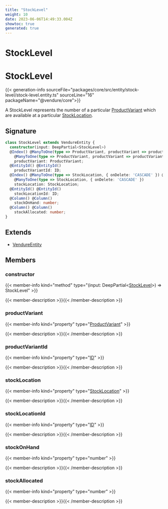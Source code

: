 ```yaml
---
title: "StockLevel"
weight: 10
date: 2023-06-06T14:49:33.004Z
showtoc: true
generated: true
---
```

<!-- This file was generated from the Vendure source. Do not modify. Instead, re-run the "docs:build" script -->

# StockLevel
<div class="symbol">


# StockLevel

{{< generation-info sourceFile="packages/core/src/entity/stock-level/stock-level.entity.ts" sourceLine="16" packageName="@vendure/core">}}

A StockLevel represents the number of a particular <a href='/typescript-api/entities/product-variant#productvariant'>ProductVariant</a> which are available
at a particular <a href='/typescript-api/entities/stock-location#stocklocation'>StockLocation</a>.

## Signature

```TypeScript
class StockLevel extends VendureEntity {
  constructor(input: DeepPartial<StockLevel>)
  @Index() @ManyToOne(type => ProductVariant, productVariant => productVariant.stockLevels, { onDelete: 'CASCADE' }) @Index()
    @ManyToOne(type => ProductVariant, productVariant => productVariant.stockLevels, { onDelete: 'CASCADE' })
    productVariant: ProductVariant;
  @EntityId() @EntityId()
    productVariantId: ID;
  @Index() @ManyToOne(type => StockLocation, { onDelete: 'CASCADE' }) @Index()
    @ManyToOne(type => StockLocation, { onDelete: 'CASCADE' })
    stockLocation: StockLocation;
  @EntityId() @EntityId()
    stockLocationId: ID;
  @Column() @Column()
    stockOnHand: number;
  @Column() @Column()
    stockAllocated: number;
}
```
## Extends

 * <a href='/typescript-api/entities/vendure-entity#vendureentity'>VendureEntity</a>


## Members

### constructor

{{< member-info kind="method" type="(input: DeepPartial&#60;<a href='/typescript-api/entities/stock-level#stocklevel'>StockLevel</a>&#62;) => StockLevel"  >}}

{{< member-description >}}{{< /member-description >}}

### productVariant

{{< member-info kind="property" type="<a href='/typescript-api/entities/product-variant#productvariant'>ProductVariant</a>"  >}}

{{< member-description >}}{{< /member-description >}}

### productVariantId

{{< member-info kind="property" type="<a href='/typescript-api/common/id#id'>ID</a>"  >}}

{{< member-description >}}{{< /member-description >}}

### stockLocation

{{< member-info kind="property" type="<a href='/typescript-api/entities/stock-location#stocklocation'>StockLocation</a>"  >}}

{{< member-description >}}{{< /member-description >}}

### stockLocationId

{{< member-info kind="property" type="<a href='/typescript-api/common/id#id'>ID</a>"  >}}

{{< member-description >}}{{< /member-description >}}

### stockOnHand

{{< member-info kind="property" type="number"  >}}

{{< member-description >}}{{< /member-description >}}

### stockAllocated

{{< member-info kind="property" type="number"  >}}

{{< member-description >}}{{< /member-description >}}


</div>
